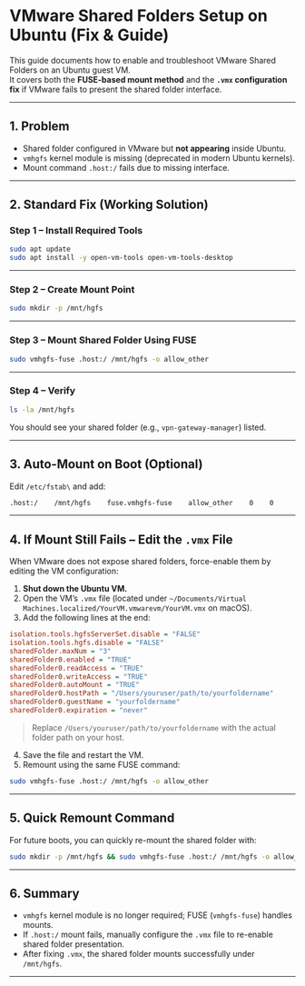 # VMware Shared Folders Setup on Ubuntu (Fix & Guide)

This guide documents how to enable and troubleshoot VMware Shared Folders on an Ubuntu guest VM.  
It covers both the **FUSE-based mount method** and the **`.vmx` configuration fix** if VMware fails to present the shared folder interface.

---

## 1. Problem

- Shared folder configured in VMware but **not appearing** inside Ubuntu.
- `vmhgfs` kernel module is missing (deprecated in modern Ubuntu kernels).
- Mount command `.host:/` fails due to missing interface.

---

## 2. Standard Fix (Working Solution)

### Step 1 – Install Required Tools
```bash
sudo apt update
sudo apt install -y open-vm-tools open-vm-tools-desktop
```

---

### Step 2 – Create Mount Point
```bash
sudo mkdir -p /mnt/hgfs
```

---

### Step 3 – Mount Shared Folder Using FUSE
```bash
sudo vmhgfs-fuse .host:/ /mnt/hgfs -o allow_other
```

---

### Step 4 – Verify
```bash
ls -la /mnt/hgfs
```
You should see your shared folder (e.g., `vpn-gateway-manager`) listed.

---

## 3. Auto-Mount on Boot (Optional)

Edit `/etc/fstab\` and add:
```bash
.host:/    /mnt/hgfs    fuse.vmhgfs-fuse    allow_other    0    0
```

---

## 4. If Mount Still Fails – Edit the `.vmx` File

When VMware does not expose shared folders, force-enable them by editing the VM configuration:

1. **Shut down the Ubuntu VM.**  
2. Open the VM’s `.vmx` file (located under `~/Documents/Virtual Machines.localized/YourVM.vmwarevm/YourVM.vmx` on macOS).  
3. Add the following lines at the end:

```ini
isolation.tools.hgfsServerSet.disable = "FALSE"
isolation.tools.hgfs.disable = "FALSE"
sharedFolder.maxNum = "3"
sharedFolder0.enabled = "TRUE"
sharedFolder0.readAccess = "TRUE"
sharedFolder0.writeAccess = "TRUE"
sharedFolder0.autoMount = "TRUE"
sharedFolder0.hostPath = "/Users/youruser/path/to/yourfoldername"
sharedFolder0.guestName = "yourfoldername"
sharedFolder0.expiration = "never"
```

> Replace `/Users/youruser/path/to/yourfoldername` with the actual folder path on your host.

4. Save the file and restart the VM.  
5. Remount using the same FUSE command:

```bash
sudo vmhgfs-fuse .host:/ /mnt/hgfs -o allow_other
```

---

## 5. Quick Remount Command

For future boots, you can quickly re-mount the shared folder with:
```bash
sudo mkdir -p /mnt/hgfs && sudo vmhgfs-fuse .host:/ /mnt/hgfs -o allow_other && ls -la /mnt/hgfs
```

---

## 6. Summary

- `vmhgfs` kernel module is no longer required; FUSE (`vmhgfs-fuse`) handles mounts.  
- If `.host:/` mount fails, manually configure the `.vmx` file to re-enable shared folder presentation.  
- After fixing `.vmx`, the shared folder mounts successfully under `/mnt/hgfs`.

---
